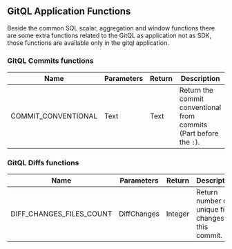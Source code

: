 ## GitQL Application Functions

Beside the common SQL scalar, aggregation and window functions there are some extra functions related to the GitQL as application not as SDK,
those functions are available only in the gitql application.

### GitQL Commits functions

| Name                | Parameters | Return | Description                                                        |
| ------------------- | ---------- | ------ | ------------------------------------------------------------------ |
| COMMIT_CONVENTIONAL | Text       | Text   | Return the commit conventional from commits (Part before the `:`). |

### GitQL Diffs functions

| Name                     | Parameters  | Return  | Description                                           |
| ------------------------ | ----------- | ------- | ----------------------------------------------------- |
| DIFF_CHANGES_FILES_COUNT | DiffChanges | Integer | Return number of unique files changes in this commit. |
